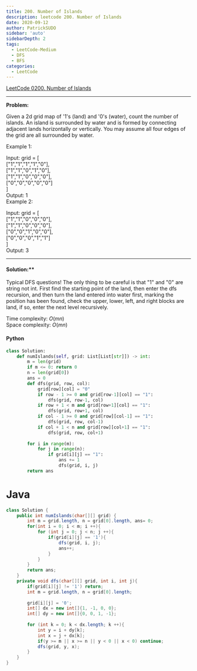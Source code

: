 ```yaml
---
title: 200. Number of Islands
description: leetcode 200. Number of Islands
date: 2020-09-12
author: PatrickSUDO
sidebar: 'auto'
sidebarDepth: 2
tags: 
  - LeetCode-Medium
  - DFS
  - BFS
categories:
  - LeetCode
---
```

[LeetCode 0200. Number of Islands](https://leetcode.com/problems/number-of-islands/)

---
**Problem:** <br/>

Given a 2d grid map of '1's (land) and '0's (water), count the number of islands. An island is surrounded by water and is formed by connecting adjacent lands horizontally or vertically. You may assume all four edges of the grid are all surrounded by water.

 

Example 1:

Input: grid = [</br>
["1","1","1","1","0"],</br>
["1","1","0","1","0"],</br>
["1","1","0","0","0"],</br>
["0","0","0","0","0"]</br>
]</br>
Output: 1
</br>
Example 2:

Input: grid = [</br>
  ["1","1","0","0","0"],</br>
  ["1","1","0","0","0"],</br>
  ["0","0","1","0","0"],</br>
  ["0","0","0","1","1"]</br>
]</br>
Output: 3

---
#### Solution:** <br/>
Typical DFS questions! The only thing to be careful is that "1" and "0" are string not int.
First find the starting point of the land, then enter the dfs recursion, and then turn the land entered into water first, marking the position has been found, check the upper, lower, left, and right blocks are land, if so, enter the next level recursively.

Time complexity: $O(mn)$ </br>
Space complexity: $O(mn)$

#### Python

```python
class Solution:
    def numIslands(self, grid: List[List[str]]) -> int:
        m = len(grid)
        if m <= 0: return 0
        n = len(grid[0])
        ans = 0
        def dfs(grid, row, col):
            grid[row][col] = "0"
            if row - 1 >= 0 and grid[row-1][col] == "1":
                dfs(grid, row-1, col)
            if row + 1 < m and grid[row+1][col] == "1":
                dfs(grid, row+1, col)
            if col - 1 >= 0 and grid[row][col-1] == "1":
                dfs(grid, row, col-1)
            if col + 1 < n and grid[row][col+1] == "1":
                dfs(grid, row, col+1)        
                
        for i in range(m):
            for j in range(n):
                if grid[i][j] == "1":
                    ans += 1
                    dfs(grid, i, j)
        return ans
```

# Java

```java
class Solution {
    public int numIslands(char[][] grid) {
        int m = grid.length, n = grid[0].length, ans= 0;
        for(int i = 0; i < m; i ++){
            for (int j = 0; j < n; j ++){
                if(grid[i][j] == '1'){
                    dfs(grid, i, j);
                    ans++;
                }
            }
        }
        return ans;
    }
    private void dfs(char[][] grid, int i, int j){
        if(grid[i][j] != '1') return;
        int m = grid.length, n = grid[0].length;
        
        grid[i][j] = '0';
        int[] dx = new int[]{1, -1, 0, 0};
        int[] dy = new int[]{0, 0, 1, -1};
        
        for (int k = 0; k < dx.length; k ++){
            int y = i + dy[k];
            int x = j + dx[k];
            if(y >= m || x >= n || y < 0 || x < 0) continue;
            dfs(grid, y, x);
        }
    }
}
```

<Disqus shortname="patricksudo" />
